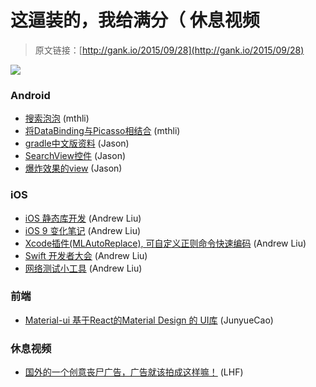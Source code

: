 # 这逼装的，我给满分（ 休息视频

> 原文链接：[http://gank.io/2015/09/28](http://gank.io/2015/09/28)

![](http://ww1.sinaimg.cn/large/7a8aed7bgw1ewgtp8kircj20ht0qodj0.jpg)

### Android

* [搜索泡泡](https://github.com/tunjos/SearchBubble) (mthli)
* [将DataBinding与Picasso相结合](https://medium.com/) (mthli)
* [gradle中文版资料](https://github.com/DONGChuan/GradleUserGuide) (Jason)
* [SearchView控件](https://github.com/OCman/SearchViewWidget) (Jason)
* [爆炸效果的view](https://github.com/tyrantgit/ExplosionField) (Jason)

### iOS

* [iOS 静态库开发](http://www.jianshu.com/p/8f5b9855efb8?hmsr=toutiao.io&utm_medium=toutiao.io&utm_source=toutiao.io) (Andrew Liu)
* [iOS 9 变化笔记](http://segmentfault.com/a/1190000003794595?hmsr=toutiao.io&utm_medium=toutiao.io&utm_source=toutiao.io) (Andrew Liu)
* [Xcode插件(MLAutoReplace), 可自定义正则命令快速编码](https://github.com/molon/MLAutoReplace) (Andrew Liu)
* [Swift 开发者大会](http://atswift.io/) (Andrew Liu)
* [网络测试小工具](https://github.com/bin1991/SimpleBS) (Andrew Liu)

### 前端

* [Material-ui 基于React的Material Design 的 UI库](http://material-ui.com/) (JunyueCao)

### 休息视频

* [国外的一个创意丧尸广告，广告就该拍成这样嘛！](http://video.weibo.com/show?fid=1034) (LHF)

